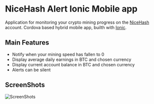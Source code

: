 # NiceHash Alert Ionic Mobile app
Application for monitoring your crypto mining progress on the [NiceHash](https://new.nicehash.com/) account.
Cordova based hybrid mobile app, builth with [Ionic](http://ionicframework.com/).

## Main Features
* Notify when your mining speed has fallen to 0
* Display average daily earnings in BTC and chosen currency
* Display current account balance in BTC and chosen currency
* Alerts can be silent


## ScreenShots 

![ScreenShots](http://i.imgur.com/sNxQOmj.png)
